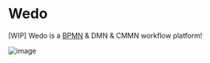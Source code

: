 # Wedo

[WIP] Wedo is a [BPMN](https://www.omg.org/spec/BPMN/2.0.2/) & DMN & CMMN workflow platform!

![image](https://user-images.githubusercontent.com/13718575/120520780-c8a47100-c406-11eb-8183-495995512deb.png)
